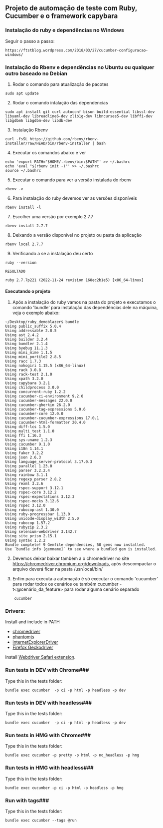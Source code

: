 ## Projeto de automação de teste com Ruby, Cucumber e o framework capybara ##


### Instalação do ruby e dependências no Windows ###

Seguir o passo a passo: 
```shell
https://ftstblog.wordpress.com/2018/03/27/cucumber-configuracao-windows/
```

### Instalação do Rbenv e dependências no Ubuntu ou qualquer outro baseado no Debian ###

1) Rodar o comando para atualização de pacotes
```shell
sudo apt update
```
2) Rodar o comando intalação das dependencias
```shell
sudo apt install git curl autoconf bison build-essential libssl-dev libyaml-dev libreadline6-dev zlib1g-dev libncurses5-dev libffi-dev libgdbm6 libgdbm-dev libdb-dev
```
3) Instalação Rbenv
```shell
curl -fsSL https://github.com/rbenv/rbenv-installer/raw/HEAD/bin/rbenv-installer | bash
```
4) Executar os comandos abaixo e ver

```shell
echo 'export PATH="$HOME/.rbenv/bin:$PATH"' >> ~/.bashrc
echo 'eval "$(rbenv init -)"' >> ~/.bashrc
source ~/.bashrc
```
5) Executar o comando para ver a versão instalada do rbenv
```shell
rbenv -v
```
6) Para instalação do ruby devemos ver as versões disponíveis 
```shell
rbenv install -l
```
7) Escolher uma versão por exemplo 2.7.7
```shell
rbenv install 2.7.7
```
8) Deixando a versão disponível no projeto ou pasta da aplicação
```shell
rbenv local 2.7.7
```
9) Verificando a se a instalação deu certo
```shell
ruby --version

RESULTADO

ruby 2.7.7p221 (2022-11-24 revision 168ec2b1e5) [x86_64-linux]
```

#### Executando o projeto ####

1) Após a instalação do ruby vamos na pasta do projeto e executamos o comando 'bundle' para instalação das dependências dele na máquina, veja o exemplo abaixo:
```shell
~/Desktop/ruby_demoblazer$ bundle
Using public_suffix 5.0.4
Using addressable 2.8.5
Using ast 2.4.2
Using builder 3.2.4
Using bundler 2.1.4
Using byebug 11.1.3
Using mini_mime 1.1.5
Using mini_portile2 2.8.5
Using racc 1.7.3
Using nokogiri 1.15.5 (x86_64-linux)
Using rack 3.0.8
Using rack-test 2.1.0
Using xpath 3.2.0
Using capybara 3.2.1
Using childprocess 3.0.0
Using concurrent-ruby 1.2.2
Using cucumber-ci-environment 9.2.0
Using cucumber-messages 22.0.0
Using cucumber-gherkin 26.2.0
Using cucumber-tag-expressions 5.0.6
Using cucumber-core 12.0.0
Using cucumber-cucumber-expressions 17.0.1
Using cucumber-html-formatter 20.4.0
Using diff-lcs 1.5.0
Using multi_test 1.1.0
Using ffi 1.16.3
Using sys-uname 1.2.3
Using cucumber 9.1.0
Using i18n 1.14.1
Using faker 3.2.2
Using json 2.6.3
Using language_server-protocol 3.17.0.3
Using parallel 1.23.0
Using parser 3.2.2.4
Using rainbow 3.1.1
Using regexp_parser 2.8.2
Using rexml 3.2.6
Using rspec-support 3.12.1
Using rspec-core 3.12.2
Using rspec-expectations 3.12.3
Using rspec-mocks 3.12.6
Using rspec 3.12.0
Using rubocop-ast 1.30.0
Using ruby-progressbar 1.13.0
Using unicode-display_width 2.5.0
Using rubocop 1.57.2
Using rubyzip 2.3.2
Using selenium-webdriver 3.142.7
Using site_prism 2.15.1
Using syntax 1.2.2
Bundle complete! 9 Gemfile dependencies, 50 gems now installed.
Use `bundle info [gemname]` to see where a bundled gem is installed.
```

2) Devemos deixar baixar também a o chromedriver no site https://chromedriver.chromium.org/downloads, após descompactar o arquivo deverá ficar na pasta /usr/local/bin/

3) Enfim para executa a automação é só executar o comando 'cucumber' para rodar todos os cenários ou também cucumber -t<@cenário_da_feature> para rodar alguma cenário separado
```shell
    cucumber
```


### Drivers: ###
Install and include in PATH
- [chromedriver](https://sites.google.com/a/chromium.org/chromedriver/)
- [phantomjs](http://phantomjs.org/)
- [internetExplorerDriver](http://www.seleniumhq.org/download/)
- [Firefox Geckodriver](https://developer.mozilla.org/en-US/docs/Mozilla/QA/Marionette/WebDriver)

Install [Webdriver Safari extension](http://selenium-release.storage.googleapis.com/2.48/SafariDriver.safariextz).


### Run tests in DEV with Chrome###
Type this in the tests folder:
```shell
bundle exec cucumber  -p ci -p html -p headless -p dev
```

### Run tests in DEV with headless###
Type this in the tests folder:
```shell
bundle exec cucumber  -p ci -p html -p headless -p dev
```

### Run tests in HMG with Chrome###
Type this in the tests folder:
```shell
bundle exec cucumber -p pretty -p html -p no_headless -p hmg
```

### Run tests in HMG with headless###
Type this in the tests folder:
```shell
bundle exec cucumber -p ci -p html -p headless -p hmg
```

### Run with tags###
Type this in the tests folder:
```shell
bundle exec cucumber --tags @run
```
